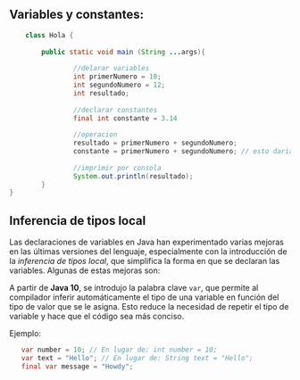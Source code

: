 ## Variables y constantes:

```Java 
	class Hola {
    
        public static void main (String ...args){
              
                //delarar variables
                int primerNumero = 10;
                int segundoNumero = 12;
                int resultado;
                
                //declarar constantes
                final int constante = 3.14
                
                //operacion
                resultado = primerNumero + segundoNumero;
                constante = primerNumero + segundoNumero; // esto daria error (al compilar) porque no se puede cambiar el valor a una constante 
                
                //imprimir por consola
                System.out.println(resultado);
        }
}
```
## Inferencia de tipos local 
Las declaraciones de variables en Java han experimentado varias mejoras en las últimas versiones del lenguaje, especialmente con la introducción de la *inferencia de tipos local*, que simplifica la forma en que se declaran las variables. Algunas de estas mejoras son:

A partir de **Java 10**, se introdujo la palabra clave `var`, que permite al compilador inferir automáticamente el tipo de una variable en función del tipo de valor que se le asigna. Esto reduce la necesidad de repetir el tipo de variable y hace que el código sea más conciso.

Ejemplo:
```java
   var number = 10; // En lugar de: int number = 10;
   var text = "Hello"; // En lugar de: String text = "Hello";
   final var message = "Howdy"; 
```
